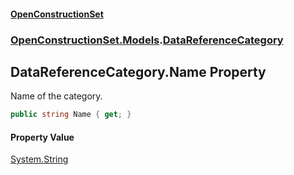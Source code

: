 #### [OpenConstructionSet](index.md 'index')
### [OpenConstructionSet.Models](index.md#OpenConstructionSet_Models 'OpenConstructionSet.Models').[DataReferenceCategory](Q3bgwvSqRWv7sT4x1Fv8Zw.md 'OpenConstructionSet.Models.DataReferenceCategory')
## DataReferenceCategory.Name Property
Name of the category.  
```csharp
public string Name { get; }
```
#### Property Value
[System.String](https://docs.microsoft.com/en-us/dotnet/api/System.String 'System.String')
